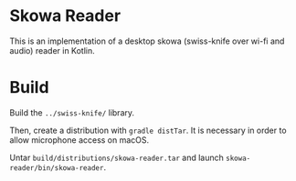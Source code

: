 # Skowa Reader

This is an implementation of a desktop skowa (swiss-knife over wi-fi and audio) reader in Kotlin.

# Build

Build the `../swiss-knife/` library.

Then, create a distribution with `gradle distTar`. It is necessary in order to allow microphone access on macOS.

Untar `build/distributions/skowa-reader.tar` and launch `skowa-reader/bin/skowa-reader`.